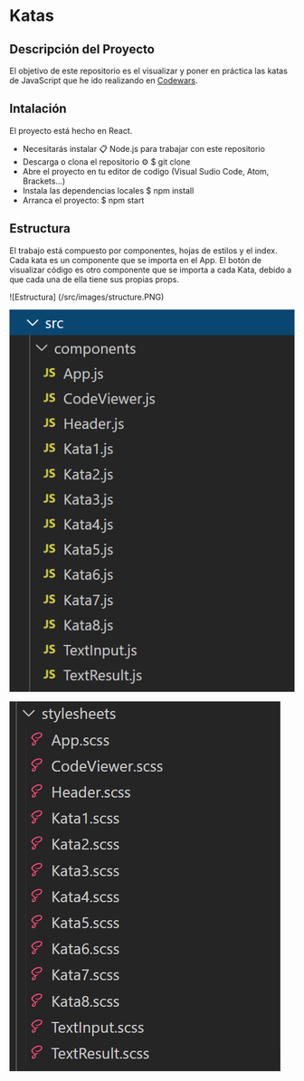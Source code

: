 # Katas

## Descripción del Proyecto

El objetivo de este repositorio es el visualizar y poner en práctica las katas de JavaScript que he ido realizando en [Codewars](https://www.codewars.com/).

## Intalación

El proyecto está hecho en React.

- Necesitarás instalar 📋 Node.js para trabajar con este repositorio
- Descarga o clona el repositorio ⚙️
    $ git clone 
- Abre el proyecto en tu editor de codigo (Visual Sudio Code, Atom, Brackets...)
- Instala las dependencias locales
    $ npm install
- Arranca el proyecto:
    $ npm start

## Estructura 

El trabajo está compuesto por componentes, hojas de estilos y el index. Cada kata es un componente que se importa en el App. 
El botón de visualizar código es otro componente que se importa a cada Kata, debido a que cada una de ella tiene sus propias props.

![Estructura] (/src/images/structure.PNG)

![Componentes](/src/images/components.PNG)

![Estilos](/src/images/stylesheets.PNG)

